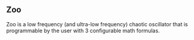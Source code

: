 ## Zoo

Zoo is a low frequency (and ultra-low frequency) chaotic oscillator
that is programmable by the user with 3 configurable math formulas.
